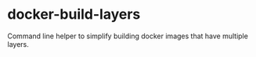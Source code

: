 # docker-build-layers
Command line helper to simplify building docker images that have multiple layers.
